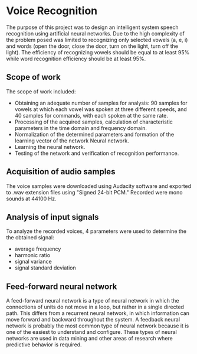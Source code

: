 # Voice Recognition

The purpose of this project was to design an intelligent system speech recognition using artificial neural networks. Due to the high complexity of the problem posed was limited to recognizing only selected vowels (a, e, i) and words (open the door, close the door, turn on the light, turn off the light). The efficiency of recognizing vowels should be equal to at least 95% while word recognition efficiency should be at least 95%.

## Scope of work

The scope of work included:
- Obtaining an adequate number of samples for analysis: 90 samples for vowels at which
each vowel was spoken at three different speeds, and 40 samples
for commands, with each spoken at the same rate.
- Processing of the acquired samples, calculation of characteristic parameters
in the time domain and frequency domain.
- Normalization of the determined parameters and formation of the learning vector of the network
Neural network.
- Learning the neural network.
- Testing of the network and verification of recognition performance.

## Acquisition of audio samples

The voice samples were downloaded using Audacity software and exported to .wav extension files using "Signed 24-bit PCM." Recorded were mono sounds at 44100 Hz.

## Analysis of input signals 

To analyze the recorded voices, 4 parameters were used to determine the the obtained signal:

- average frequency
- harmonic ratio
- signal variance
- signal standard deviation

## Feed-forward neural network

A feed-forward neural network is a type of neural network in which the connections of units do not move in a loop, but rather in a single directed path. This differs from a recurrent neural network, in which information can move forward and backward throughout the system. A feedback neural network is probably the most common type of neural network because it is one of the easiest to understand and configure. These types of neural networks are used in data mining and other areas of research where predictive behavior is required.





